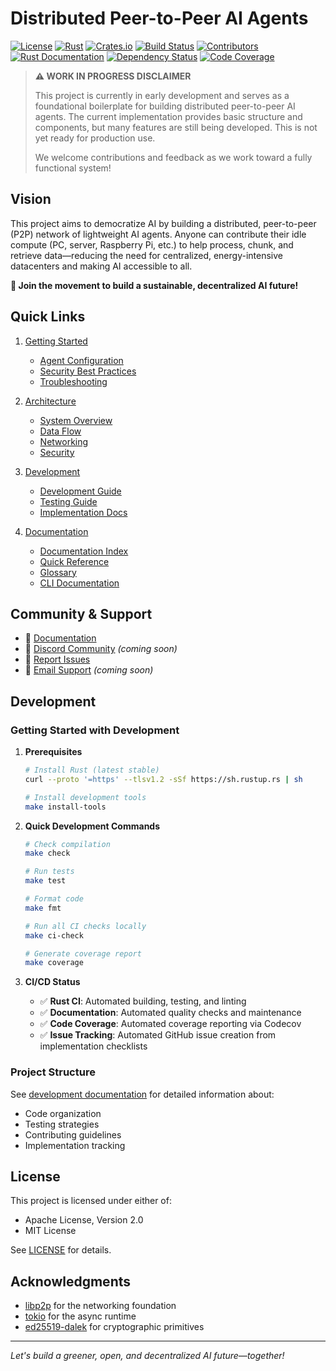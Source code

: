# Distributed Peer-to-Peer AI Agents

[![License](https://img.shields.io/badge/License-MIT%20OR%20Apache--2.0-blue.svg)](LICENSE)
[![Rust](https://img.shields.io/badge/Rust-1.70%2B-blue.svg)](https://www.rust-lang.org)
[![Crates.io](https://img.shields.io/crates/v/p2p-ai-agents.svg)](https://crates.io/crates/p2p-ai-agents)
[![Build Status](https://img.shields.io/badge/Build-Passing-green.svg)](https://github.com/p2p-ai-agents/p2p-ai-agents)
[![Contributors](https://img.shields.io/badge/Contributors-Welcome-brightgreen.svg)](CONTRIBUTING.md)
[![Rust Documentation](https://img.shields.io/badge/docs-rustdoc-blue.svg)](https://docs.rs/p2p-ai-agents)
[![Dependency Status](https://deps.rs/repo/github/p2p-ai-agents/p2p-ai-agents/status.svg)](https://deps.rs/repo/github/p2p-ai-agents/p2p-ai-agents)
[![Code Coverage](https://codecov.io/gh/p2p-ai-agents/p2p-ai-agents/branch/main/graph/badge.svg)](https://codecov.io/gh/p2p-ai-agents/p2p-ai-agents)

> **⚠️ WORK IN PROGRESS DISCLAIMER**
> 
> This project is currently in early development and serves as a foundational boilerplate for building distributed peer-to-peer AI agents. The current implementation provides basic structure and components, but many features are still being developed. This is not yet ready for production use.
> 
> We welcome contributions and feedback as we work toward a fully functional system!

## Vision

This project aims to democratize AI by building a distributed, peer-to-peer (P2P) network of lightweight AI agents. Anyone can contribute their idle compute (PC, server, Raspberry Pi, etc.) to help process, chunk, and retrieve data—reducing the need for centralized, energy-intensive datacenters and making AI accessible to all.

**🌟 Join the movement to build a sustainable, decentralized AI future!**

## Quick Links

1. [Getting Started](docs/user-guides/getting-started.md)
   - [Agent Configuration](docs/user-guides/agent-configuration.md)
   - [Security Best Practices](docs/user-guides/security-best-practices.md)
   - [Troubleshooting](docs/user-guides/troubleshooting.md)

2. [Architecture](docs/architecture/)
   - [System Overview](docs/architecture/system-overview.md)
   - [Data Flow](docs/architecture/data-flow.md)
   - [Networking](docs/architecture/networking.md)
   - [Security](docs/architecture/security.md)

3. [Development](docs/development/)
   - [Development Guide](docs/development/README.md)
   - [Testing Guide](docs/development/testing-guide.md)
   - [Implementation Docs](docs/implementation/)

4. [Documentation](docs/)
   - [Documentation Index](docs/INDEX.md)
   - [Quick Reference](docs/QUICK_REFERENCE.md)
   - [Glossary](docs/GLOSSARY.md)
   - [CLI Documentation](docs/cli.md)

## Community & Support

- 📖 [Documentation](docs/)
- 💬 [Discord Community](https://discord.gg/p2p-ai-agents) *(coming soon)*
- 🐛 [Report Issues](https://github.com/p2p-ai-agents/p2p-ai-agents/issues)
- 📧 [Email Support](mailto:support@p2p-ai-agents.org) *(coming soon)*

## Development

### Getting Started with Development

1. **Prerequisites**
   ```bash
   # Install Rust (latest stable)
   curl --proto '=https' --tlsv1.2 -sSf https://sh.rustup.rs | sh
   
   # Install development tools
   make install-tools
   ```

2. **Quick Development Commands**
   ```bash
   # Check compilation
   make check
   
   # Run tests
   make test
   
   # Format code
   make fmt
   
   # Run all CI checks locally
   make ci-check
   
   # Generate coverage report
   make coverage
   ```

3. **CI/CD Status**
   - ✅ **Rust CI**: Automated building, testing, and linting
   - ✅ **Documentation**: Automated quality checks and maintenance
   - ✅ **Code Coverage**: Automated coverage reporting via Codecov
   - ✅ **Issue Tracking**: Automated GitHub issue creation from implementation checklists

### Project Structure

See [development documentation](docs/development/) for detailed information about:
- Code organization
- Testing strategies
- Contributing guidelines
- Implementation tracking

## License

This project is licensed under either of:

- Apache License, Version 2.0 
- MIT License 

See [LICENSE](LICENSE) for details.

## Acknowledgments

- [libp2p](https://libp2p.io/) for the networking foundation
- [tokio](https://tokio.rs/) for the async runtime
- [ed25519-dalek](https://github.com/dalek-cryptography/ed25519-dalek) for cryptographic primitives

---

*Let's build a greener, open, and decentralized AI future—together!*